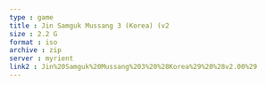 ```yaml
---
type : game
title : Jin Samguk Mussang 3 (Korea) (v2
size : 2.2 G
format : iso
archive : zip
server : myrient
link2 : Jin%20Samguk%20Mussang%203%20%28Korea%29%20%28v2.00%29
---
```

